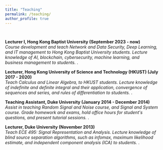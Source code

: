 ```yaml
---
title: "Teaching"
permalink: /teaching/
author_profile: true
---
```


<br>

<b> Lecturer I,  Hong Kong Baptist University (September 2023 - now) </b>  <br> 
<i> Course development and teach Network and Data Security, Deep Learning, and IT management to Hong Kong Baptist University students. 
  Lecture knowledge of AI, blockchain, cybersecurity, machine learning, and business management to students. </i>.

<b> Lecturer, Hong Kong University of Science and Technology (HKUST) (July 2017 - 2020) </b>  <br> 
<i> Teach Calculus and Linear Algebra, to HKUST students. Lecture knowledge of indefinite and definite integral and their application, convergence of sequences and series, and rules of differentiation to students. </i>.

<b> Teaching Assistant, Duke University (January 2014 - December 2014) </b>  <br> 
<i> Assist in teaching Random Signal and Noise course, and Signal and System course. Grade homework and exams, hold office hours for student's questions, and present tutorial sessions.  </i>.

<b> Lecturer, Duke University (November 2013)  </b>  <br> 
<i> Teach ECE 495: Signal Representation and Analysis. Lecture knowledge of blind source separation algorithms, such as infomax, maximum likelihood estimate, and independent component analysis (ICA) to students. </i>.

